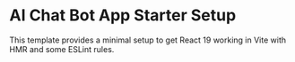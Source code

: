 # AI Chat Bot App Starter Setup

This template provides a minimal setup to get React 19 working in Vite with HMR and some ESLint rules.
